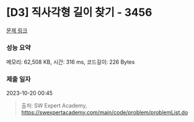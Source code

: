 # [D3] 직사각형 길이 찾기 - 3456 

[문제 링크](https://swexpertacademy.com/main/code/problem/problemDetail.do?contestProbId=AWFPmsqqALwDFAV0) 

### 성능 요약

메모리: 62,508 KB, 시간: 316 ms, 코드길이: 226 Bytes

### 제출 일자

2023-10-20 00:45



> 출처: SW Expert Academy, https://swexpertacademy.com/main/code/problem/problemList.do
